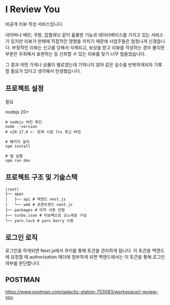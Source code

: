 # I Review You
비공개 리뷰 작성 서비스입니다.

네이버나 배민, 쿠팡, 잡플래닛 같이 훌륭한 기능과 데이터베이스를 가지고 있는 서비스가 있지만 리뷰가 판매에 직접적인 영향을 끼치기 때문에 사업주들은 엄청나게 신경씁니다.
부정적인 리뷰는 신고를 당해서 삭제되고, 보상을 받고 리뷰를 작성하는 경우 불리한 부분은 우회해서 표현하는 등 신뢰할 수 있는 리뷰를 찾기 너무 힘들었습니다.

그 결과 어떤 가게나 상품이 별로였는데 기억나지 않아 같은 실수를 반복하게되자 기록할 필요가 있다고 생각해서 탄생했습니다.

## 프로젝트 설정
필요

nodejs 20+

```shell
# nodejs 버전 확인
node --version
# v20.17.0 <- 현재 시점 lts 최고 버전

# 패키지 설치
npm install

# 앱 실행
npm run dev
```

## 프로젝트 구조 및 기술스택
```
(root)
├── apps
│   ├── api # 백엔드 nest.js
│   └── web # 프론트엔드 next.js
├── packages # 아직 사용 안함
├── turbo.json # 터보팩으로 모노레포 구성
└── yarn.lock # yarn berry 사용
```


## 로그인 로직
로그인을 하게되면 Next.js에서 쿠키를 통해 토큰을 관리하게 됩니다. 이 토큰을 백엔드에 요청할 때 authorization 헤더에 첨부하게 되면 백엔드에서는 이 토큰을 통해 로그인 여부를 판단합니다.

## POSTMAN
https://www.postman.com/galactic-station-753083/workspace/i-review-you
